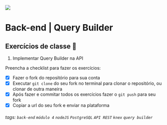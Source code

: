 ![](https://i.imgur.com/xG74tOh.png)

# Back-end | Query Builder

## Exercícios de classe 🏫

1.  Implementar Query Builder na API

Preencha a checklist para fazer os exercícios:

-   [x] Fazer o fork do repositório para sua conta
-   [x] Executar `git clone` do seu fork no terminal para clonar o repositório, ou clonar de outra maneira
-   [x] Após fazer e commitar todos os exercícios fazer o `git push` para seu fork
-   [x] Copiar a url do seu fork e enviar na plataforma

###### tags: `back-end` `módulo 4` `nodeJS` `PostgreSQL` `API REST` `knex` `query builder`
